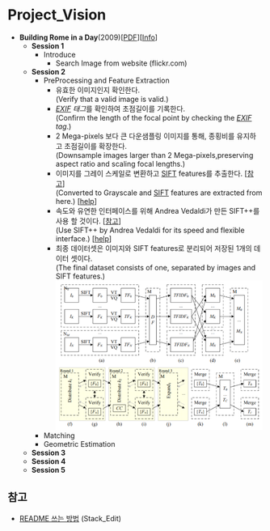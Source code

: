 # Project_Vision

- **Building Rome in a Day**(2009)[[PDF](https://grail.cs.washington.edu/rome/rome_paper.pdf)][[Info](https://grail.cs.washington.edu/rome/)]
  - **Session 1**
    - Introduce
      - Search Image from website (flickr.com)
  - **Session 2**
    - PreProcessing and Feature Extraction
      + 유효한 이미지인지 확인한다.
      <br>(Verify that a valid image is valid.)
      + *[EXIF](https://sno.phy.queensu.ca/~phil/exiftool/TagNames/EXIF.html) 태그*를 확인하여 초점길이를 기록한다.
      <br>(Confirm the length of the focal point by checking the *[EXIF](https://sno.phy.queensu.ca/~phil/exiftool/TagNames/EXIF.html) tag*.)
      + 2 Mega-pixels 보다 큰 다운샘플링 이미지를 통해, 종횡비를 유지하고 초점길이를 확장한다.
      <br>(Downsample images larger than 2 Mega-pixels,preserving aspect ratio and scaling focal lengths.)
      + 이미지를 그레이 스케일로 변환하고 [SIFT](http://opencv-python-tutroals.readthedocs.io/en/latest/py_tutorials/py_feature2d/py_sift_intro/py_sift_intro.html) features를 추출한다. [[참고](https://www.robots.ox.ac.uk/~vgg/research/affine/det_eval_files/lowe_ijcv2004.pdf)]<br>(Converted to Grayscale and [SIFT](http://opencv-python-tutroals.readthedocs.io/en/latest/py_tutorials/py_feature2d/py_sift_intro/py_sift_intro.html) features are extracted from here.) [[help](https://www.robots.ox.ac.uk/~vgg/research/affine/det_eval_files/lowe_ijcv2004.pdf)]
      + 속도와 유연한 인터페이스를 위해 Andrea Vedaldi가 만든 SIFT++를 사용 할 것이다. [[참고](http://vision.ucla.edu/)]<br>
      (Use SIFT++ by Andrea Vedaldi for its speed and flexible interface.) [[help](http://vision.ucla.edu/)]
      + 최종 데이터셋은 이미지와 SIFT features로 분리되어 저장된 1개의 데이터 셋이다.<br>
      (The final dataset consists of one, separated by images and SIFT features.)
      ![](./img/pre-processing.png)
    - Matching
    - Geometric Estimation
  - **Session 3**
  - **Session 4**
  - **Session 5**
  
## 참고
- [README 쓰는 방법](https://stackedit.io/editor) (Stack_Edit)
